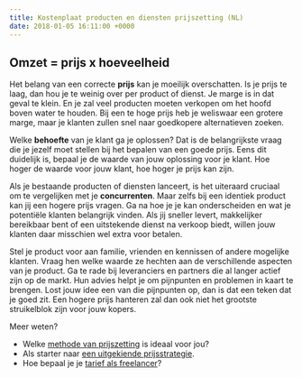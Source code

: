 ```yaml
---
title: Kostenplaat producten en diensten prijszetting (NL)
date: 2018-01-05 16:11:00 +0000
---
```

## Omzet = **prijs** x hoeveelheid

Het belang van een correcte **prijs** kan je moeilijk overschatten. Is je prijs te laag,  dan hou je te weinig over per product of dienst. Je marge is in dat geval te klein. En je zal veel producten moeten verkopen om het hoofd boven water te houden. Bij een te hoge prijs heb je weliswaar een grotere marge, maar je klanten zullen snel naar goedkopere alternatieven zoeken.

Welke **behoefte** van je klant ga je oplossen? Dat is de belangrijkste vraag die je jezelf moet stellen bij het bepalen van een goede prijs. Eens dit duidelijk is, bepaal je de waarde van jouw oplossing voor je klant. Hoe hoger de waarde voor jouw klant, hoe hoger je prijs kan zijn.

Als je bestaande producten of diensten lanceert, is het uiteraard cruciaal om te vergelijken met je **concurrenten**. Maar zelfs bij een identiek product kan jij een hogere prijs vragen. Ga na hoe je je kan onderscheiden en wat je potentiële klanten belangrijk vinden. Als jij sneller levert, makkelijker bereikbaar bent of een uitstekende dienst na verkoop biedt, willen jouw klanten daar misschien wel extra voor betalen.

Stel je product voor aan familie, vrienden en kennissen of andere mogelijke klanten. Vraag hen welke waarde ze hechten aan de verschillende aspecten van je product. Ga te rade bij leveranciers en partners die al langer actief zijn op de markt. Hun advies helpt je om pijnpunten en problemen in kaart te brengen. Lost jouw idee een van die pijnpunten op, dan is dat een teken dat je goed zit. Een hogere prijs hanteren zal dan ook niet het grootste struikelblok zijn voor jouw kopers.

Meer weten?

* Welke [methode van prijszetting](https://www.xerius.be/blog/prijszetting-welke-methode-is-ideaal-voor-jou) is ideaal voor jou?
* Als starter naar [een uitgekiende prijsstrategie](https://www.xerius.be/blog/lean-pricing).
* Hoe bepaal je je [tarief als freelancer](https://www.xerius.be/blog/vijf-stappen-om-je-freelance-tarief-te-bepalen/)?